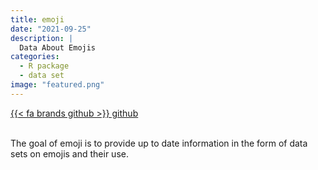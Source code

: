 ```yaml
---
title: emoji
date: "2021-09-25"
description: |
  Data About Emojis
categories:
  - R package
  - data set
image: "featured.png"
---
```






<div class="project-buttons">
<a href="https://github.com/EmilHvitfeldt/emoji">
  {{< fa brands github >}} github
</a>
</div>
<br>

The goal of emoji is to provide up to date information in the form of data sets on emojis and their use.
